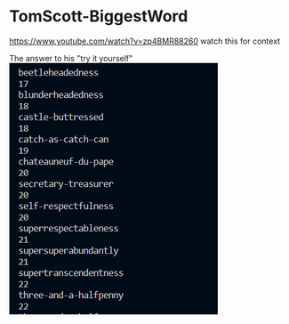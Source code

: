 # TomScott-BiggestWord
https://www.youtube.com/watch?v=zp4BMR88260 watch this for context

The answer to his "try it yourself"
![SOLUTION](tempTOMSCOTT.png?raw=true "Solution")

